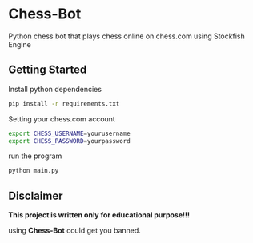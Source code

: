 # Chess-Bot

Python chess bot that plays chess online on chess.com using Stockfish Engine

## Getting Started

Install python dependencies

```bash
pip install -r requirements.txt
```

Setting your chess.com account

```bash
export CHESS_USERNAME=yourusername
export CHESS_PASSWORD=yourpassword
```

run the program

```bash
python main.py
```

## Disclaimer

**This project is written only for educational purpose!!!**

using **Chess-Bot** could get you banned.
